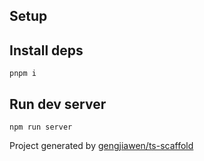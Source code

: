 ## Setup

## Install deps

```
pnpm i
```

## Run dev server

```
npm run server
```

Project generated by [gengjiawen/ts-scaffold](https://github.com/gengjiawen/ts-scaffold)

